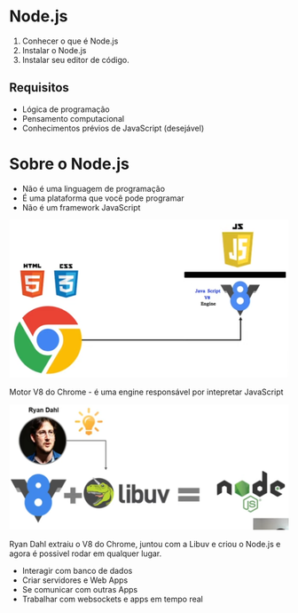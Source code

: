 # Node.js

1. Conhecer o que é Node.js
2. Instalar o Node.js
3. Instalar seu editor de código.

## Requisitos

- Lógica de programação
- Pensamento computacional
- Conhecimentos prévios de JavaScript (desejável)

# Sobre o Node.js

- Não é uma linguagem de programação
- É uma plataforma que você pode programar
- Não é um framework JavaScript

![imagem01](img/chrome-25_22-07-29_14h57m.png)

Motor V8 do Chrome - é uma engine responsável por intepretar JavaScript

![imagem02](img/chrome-26_22-07-29_15h01m.png)

Ryan Dahl extraiu o V8 do Chrome, juntou com a Libuv e criou o Node.js e agora é possivel rodar em qualquer lugar.

- Interagir com banco de dados
- Criar servidores e Web Apps
- Se comunicar com outras Apps
- Trabalhar com websockets e apps em tempo real